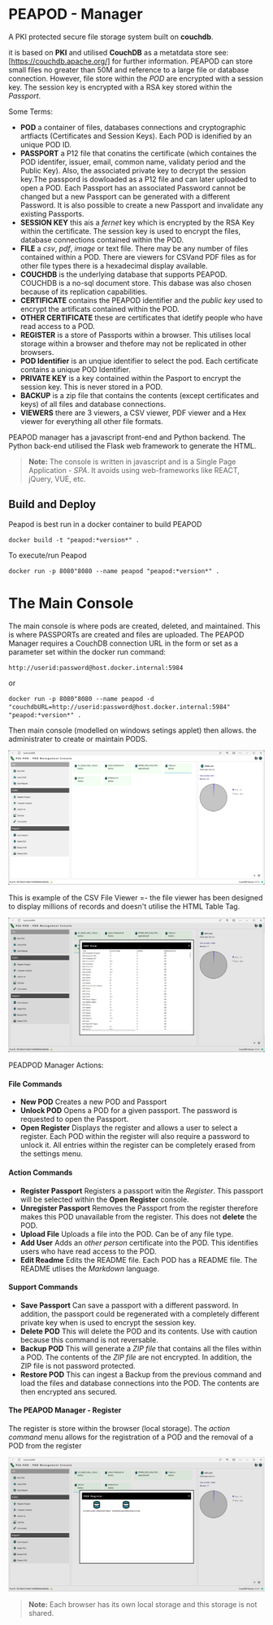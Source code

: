 # PEAPOD - Manager

A PKI protected secure file storage system built on **couchdb**.  

it is based on **PKI** and utilised **CouchDB** as a metatdata store see: [https://couchdb.apache.org/] for further information.  PEAPOD can store small files no greater than 50M and reference to a large file or database connection.  However, file store within the *POD* are encrypted with a session key.  The session key is encrypted with a RSA key stored within the *Passport*.

Some Terms:

- **POD**  a container of files, databases connections and cryptographic artfiacts (Certificates and Session Keys). Each POD is idenified by an unique POD ID.
- **PASSPORT** a P12 file that conatins the certificate (which containes the POD identifer, issuer, email, common name, validaty period and the Public Key).  Also, the associated private key to decrypt the session key.The passpord is dowloaded as a P12 file and can later uploaded to open a POD.  Each Passport has an associated Password cannot be changed but a new Passport can be generated with a different Password.  It is also possible to create a new Passport and invalidate any existing Passports. 
- **SESSION KEY** this ais a *fernet* key which is encrypted by the RSA Key within the certificate.  The session key is used to encrypt the files, database connections contained within the POD.
- **FILE** a *csv*, *pdf*, *image* or text file.  There may be any number of files contained within a POD.  There are viewers for CSVand PDF files as for other file types there is a hexadecimal display available.
- **COUCHDB** is the underlying database that supports PEAPOD.  COUCHDB is a no-sql document store.  This dabase was also chosen because of its replication capabilities.
- **CERTIFICATE** contains the PEAPOD identifier and the *public key* used to encrypt the artificats contained within the POD.
- **OTHER CERTIFICATE** these are certificates that idetify people who have read access to a POD.
- **REGISTER** is a store of Passports within a browser.  This utilises local storage within a browser and thefore may not be replicated in other browsers.
- **POD Identifier** is an unqiue identifier to select the pod.  Each certificate contains a unique POD Identifier.
- **PRIVATE KEY** is a key contained within the Pasport to encrypt the session key.  This is never stored in a POD.
- **BACKUP** is a zip file that contains the contents (except certificates and keys) of all files and database connections.
- **VIEWERS** there are 3 viewers, a CSV viewer, PDF viewer and a Hex viewer for everything all other file formats.

PEAPOD manager has a javascript front-end and Python backend.  The Python back-end utilised the Flask web framework to generate the HTML.  
> **Note:** The console is written in javascript and is a Single Page Application - *SPA*. It avoids using web-frameworks like REACT, jQuery, VUE, etc.

## Build and Deploy

Peapod is best run in a docker container to build PEAPOD

    docker build -t "peapod:*version*" .

To execute/run Peapod

    docker run -p 8080"8080 --name peapod "peapod:*version*" .

# The Main Console

The main console is where pods are created, deleted, and maintained.  This is where PASSPORTs are created and files are uploaded. The PEAPOD Manager requires a CouchDB connection URL in the form or set as a parameter set within the docker run command:

    http://userid:password@host.docker.internal:5984

or

    docker run -p 8080"8080 --name peapod -d "couchdbURL=http://userid:password@host.docker.internal:5984" "peapod:*version*" .

Then main console (modelled on windows setings applet) then allows. the administrater to create or maintain PODS.

![Main Console - PEAPOD Manager!](/assets/images/Screenshot-console-001.png "PEAPOD Manager")

This is example of the CSV File Viewer =- the file viewer has been designed to display millions of records and doesn't utilise the HTML Table Tag. 

![Main Console - PEAPOD Manager File Viewer!](/assets/images/Screenshot-console-002.png "PEAPOD Manager File Viewer")

PEADPOD Manager Actions:

#### File Commands ####
- **New POD** Creates a new POD and Passport
- **Unlock POD** Opens a POD for a given passport. The password is requested to open the Passport. 
- **Open Register** Displays the register and allows a user to select a register.  Each POD within the register will also require a password to unlock it.  All entries within the register can be completely erased from the settings menu.
  
#### Action Commands ####
- **Register Passport** Registers a passport witin the *Register*.  This passport will be selected within the **Open Register** console.
- **Unregister Passport** Removes the Passport from the register therefore makes this POD unavailable from the register.  This does not **delete** the POD.
- **Upload File** Uploads a file into the POD. Can be of any file type.
- **Add User** Adds an *other person* certificate into the POD.  This identifies users who have read access to the POD.
- **Edit Readme** Edits the README file.  Each POD has a README file.  The README utlises the *Markdown* language.

#### Support Commands ####
- **Save Passport** Can save a passport with a different password. In addition, the passport could be regenerated with a completely different private key when is used to encrypt the session key.
- **Delete POD** This will delete the POD and its contents. Use with caution because this command is not reversable.
- **Backup POD** This will generate a *ZIP file* that contains all the files within a POD.  The contents of the *ZIP file* are not encrypted.  In addition, the ZIP file is not password protected.
- **Restore POD** This can ingest a Backup from the previous command and load the files and database connections into the POD.  The contents are then encrypted ans secured.

#### The PEAPOD Manager - Register ####

The register is store within the browser (local storage).  The *action command* menu allows for the registration of a POD and the removal of a POD from the register

![Main Console - PEAPOD Manager Register!](/assets/images/Screenshot-console-003.png "PEAPOD Manager Register")

> **Note:** Each browser has its own local storage and this storage is not shared.


